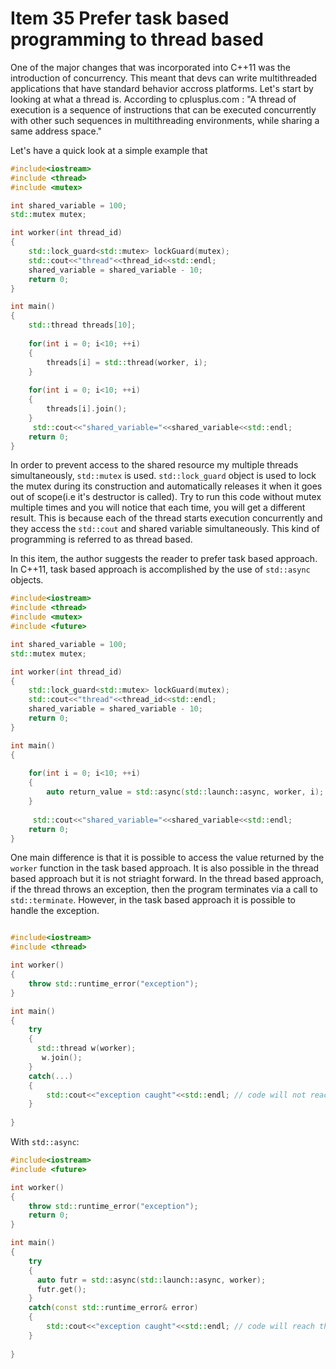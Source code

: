 
# Item 35 Prefer task based programming to thread based

One of the major changes that was incorporated into C++11 was the introduction of concurrency. This meant that devs can write 
multithreaded applications that have standard behavior accross platforms. Let's start by looking at what a thread is. According
to cplusplus.com : "A thread of execution is a sequence of instructions that can be executed concurrently with other such sequences in
multithreading environments, while sharing a same address space."

Let's have a quick look at a simple example that 
```c++
#include<iostream>
#include <thread>
#include <mutex>

int shared_variable = 100;
std::mutex mutex;

int worker(int thread_id)
{
    std::lock_guard<std::mutex> lockGuard(mutex);
    std::cout<<"thread"<<thread_id<<std::endl;
    shared_variable = shared_variable - 10;
    return 0;
}

int main()
{
    std::thread threads[10];
    
    for(int i = 0; i<10; ++i)
    {
        threads[i] = std::thread(worker, i);
    }
    
    for(int i = 0; i<10; ++i)
    {
        threads[i].join();
    }
     std::cout<<"shared_variable="<<shared_variable<<std::endl;   
    return 0;
}
```

In order to prevent access to the shared resource my multiple threads simultaneously, `std::mutex` is used. `std::lock_guard` 
object is used to lock the mutex during its construction and automatically releases it when it goes out of scope(i.e it's destructor is called).
Try to run this code without mutex multiple times and you will notice that each time, you will get a different result. This is because each
of the thread starts execution concurrently and they access the `std::cout` and shared variable simultaneously. This kind of
programming is referred to as thread based.

In this item, the author suggests the reader to prefer task based approach. In C++11, task based approach is accomplished by
the use of `std::async` objects. 

```c++
#include<iostream>
#include <thread>
#include <mutex>
#include <future>

int shared_variable = 100;
std::mutex mutex;

int worker(int thread_id)
{
    std::lock_guard<std::mutex> lockGuard(mutex);
    std::cout<<"thread"<<thread_id<<std::endl;
    shared_variable = shared_variable - 10;
    return 0;
}

int main()
{
 
    for(int i = 0; i<10; ++i)
    {
        auto return_value = std::async(std::launch::async, worker, i); //auto is deduced to std::future<int>
    }
    
     std::cout<<"shared_variable="<<shared_variable<<std::endl;   
    return 0;
}

```

One main difference is that it is possible to access the value returned by the `worker` function in the task based approach.
It is also possible in the thread based approach but it is not striaght forward. In the thread based approach, if the thread
throws an exception, then the program terminates via a call to `std::terminate`. However, in the task based approach it is possible to handle the exception.

```c++

#include<iostream>
#include <thread>

int worker()
{
    throw std::runtime_error("exception");
}

int main()
{
    try
    {
      std::thread w(worker);  
       w.join();
    }
    catch(...)   
    {
        std::cout<<"exception caught"<<std::endl; // code will not reach this point
    }
    
}
```

With `std::async`:

```c++
#include<iostream>
#include <future>

int worker()
{
    throw std::runtime_error("exception");
    return 0;
}

int main()
{
    try
    {
      auto futr = std::async(std::launch::async, worker);
      futr.get();
    }
    catch(const std::runtime_error& error)   
    {
        std::cout<<"exception caught"<<std::endl; // code will reach this point
    }
    
}
```

